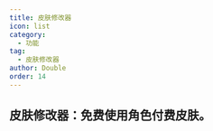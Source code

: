 ```yaml
---
title: 皮肤修改器
icon: list
category:
  - 功能
tag:
  - 皮肤修改器
author: Double
order: 14
---
```


## 皮肤修改器：免费使用角色付费皮肤。
